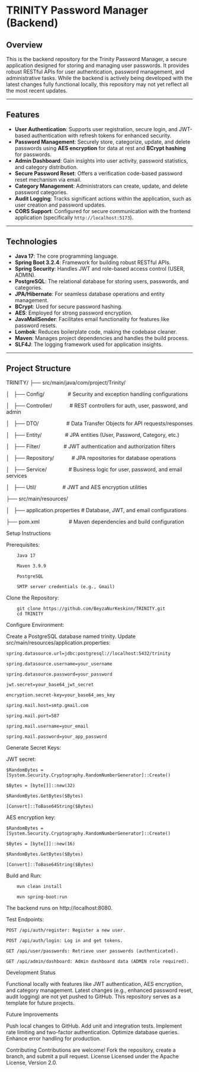 # TRINITY Password Manager (Backend)

## Overview

This is the backend repository for the Trinity Password Manager, a secure application designed for storing and managing user passwords. It provides robust RESTful APIs for user authentication, password management, and administrative tasks. While the backend is actively being developed with the latest changes fully functional locally, this repository may not yet reflect all the most recent updates.

---

## Features

* **User Authentication**: Supports user registration, secure login, and JWT-based authentication with refresh tokens for enhanced security.
* **Password Management**: Securely store, categorize, update, and delete passwords using **AES encryption** for data at rest and **BCrypt hashing** for passwords.
* **Admin Dashboard**: Gain insights into user activity, password statistics, and category distribution.
* **Secure Password Reset**: Offers a verification code-based password reset mechanism via email.
* **Category Management**: Administrators can create, update, and delete password categories.
* **Audit Logging**: Tracks significant actions within the application, such as user creation and password updates.
* **CORS Support**: Configured for secure communication with the frontend application (specifically `http://localhost:5173`).

---

## Technologies

* **Java 17**: The core programming language.
* **Spring Boot 3.2.4**: Framework for building robust RESTful APIs.
* **Spring Security**: Handles JWT and role-based access control (USER, ADMIN).
* **PostgreSQL**: The relational database for storing users, passwords, and categories.
* **JPA/Hibernate**: For seamless database operations and entity management.
* **BCrypt**: Used for secure password hashing.
* **AES**: Employed for strong password encryption.
* **JavaMailSender**: Facilitates email functionality for features like password resets.
* **Lombok**: Reduces boilerplate code, making the codebase cleaner.
* **Maven**: Manages project dependencies and handles the build process.
* **SLF4J**: The logging framework used for application insights.

---

## Project Structure
TRINITY/
├── src/main/java/com/project/Trinity/

│   ├── Config/                # Security and exception handling configurations

│   ├── Controller/            # REST controllers for auth, user, password, and admin

│   ├── DTO/                   # Data Transfer Objects for API requests/responses

│   ├── Entity/                # JPA entities (User, Password, Category, etc.)

│   ├── Filter/                # JWT authentication and authorization filters

│   ├── Repository/            # JPA repositories for database operations

│   ├── Service/               # Business logic for user, password, and email services

│   ├── Util/                  # JWT and AES encryption utilities

├── src/main/resources/

│   ├── application.properties # Database, JWT, and email configurations

├── pom.xml                    # Maven dependencies and build configuration


Setup Instructions

Prerequisites:

        Java 17

        Maven 3.9.9

        PostgreSQL

        SMTP server credentials (e.g., Gmail)


Clone the Repository:

        git clone https://github.com/BeyzaNurKeskinn/TRINITY.git
        cd TRINITY


Configure Environment:

Create a PostgreSQL database named trinity.
Update src/main/resources/application.properties:

    spring.datasource.url=jdbc:postgresql://localhost:5432/trinity

    spring.datasource.username=your_username

    spring.datasource.password=your_password

    jwt.secret=your_base64_jwt_secret

    encryption.secret-key=your_base64_aes_key

    spring.mail.host=smtp.gmail.com

    spring.mail.port=587

    spring.mail.username=your_email

    spring.mail.password=your_app_password


Generate Secret Keys:

JWT secret:

    $RandomBytes = [System.Security.Cryptography.RandomNumberGenerator]::Create()

    $Bytes = [byte[]]::new(32)

    $RandomBytes.GetBytes($Bytes)

    [Convert]::ToBase64String($Bytes)


AES encryption key:

    $RandomBytes = [System.Security.Cryptography.RandomNumberGenerator]::Create()

    $Bytes = [byte[]]::new(16)

    $RandomBytes.GetBytes($Bytes)

    [Convert]::ToBase64String($Bytes)




Build and Run:

        mvn clean install
        
        mvn spring-boot:run

The backend runs on http://localhost:8080.

Test Endpoints:

    POST /api/auth/register: Register a new user.

    POST /api/auth/login: Log in and get tokens.

    GET /api/user/passwords: Retrieve user passwords (authenticated).

    GET /api/admin/dashboard: Admin dashboard data (ADMIN role required).


Development Status

Functional locally with features like JWT authentication, AES encryption, and category management.
Latest changes (e.g., enhanced password reset, audit logging) are not yet pushed to GitHub.
This repository serves as a template for future projects.

Future Improvements

Push local changes to GitHub.
Add unit and integration tests.
Implement rate limiting and two-factor authentication.
Optimize database queries.
Enhance error handling for production.

Contributing
Contributions are welcome! Fork the repository, create a branch, and submit a pull request.
License
Licensed under the Apache License, Version 2.0.
